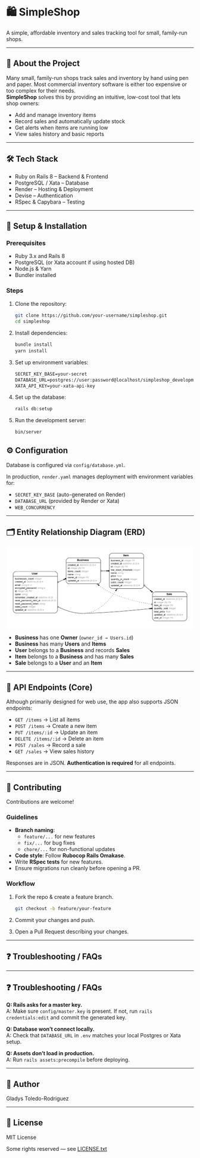 # 🛍️ SimpleShop

A simple, affordable inventory and sales tracking tool for small, family-run shops.

---

## 📖 About the Project

Many small, family-run shops track sales and inventory by hand using pen and paper. Most commercial inventory software is either too expensive or too complex for their needs.  
**SimpleShop** solves this by providing an intuitive, low-cost tool that lets shop owners:  

- Add and manage inventory items  
- Record sales and automatically update stock  
- Get alerts when items are running low  
- View sales history and basic reports  

---

## 🛠️ Tech Stack

- Ruby on Rails 8 – Backend & Frontend  
- PostgreSQL / Xata – Database  
- Render – Hosting & Deployment  
- Devise – Authentication  
- RSpec & Capybara – Testing  

---

## 🚀 Setup & Installation

### Prerequisites

- Ruby 3.x and Rails 8  
- PostgreSQL (or Xata account if using hosted DB)  
- Node.js & Yarn  
- Bundler installed  

### Steps

1. Clone the repository:

   ```bash
   git clone https://github.com/your-username/simpleshop.git
   cd simpleshop
   ```

2. Install dependencies:

    ```bash
    bundle install
    yarn install
    ```

3. Set up environment variables:

    ```env
    SECRET_KEY_BASE=your-secret
    DATABASE_URL=postgres://user:password@localhost/simpleshop_development
    XATA_API_KEY=your-xata-api-key

    ```

4. Set up the database:

    ```bash
    rails db:setup
    ```

5. Run the development server:

    ```bash
    bin/server
    ```

## ⚙️ Configuration

Database is configured via `config/database.yml`.

In production, `render.yaml` manages deployment with environment variables for:

- `SECRET_KEY_BASE` (auto-generated on Render)  
- `DATABASE_URL` (provided by Render or Xata)  
- `WEB_CONCURRENCY`  

---

## 🗂️ Entity Relationship Diagram (ERD)
![ERD](erd.png)
- **Business** has one **Owner** (`owner_id → Users.id`)  
- **Business** has many **Users** and **Items**  
- **User** belongs to a **Business** and records **Sales**  
- **Item** belongs to a **Business** and has many **Sales**  
- **Sale** belongs to a **User** and an **Item**  

---

## 📖 API Endpoints (Core)

Although primarily designed for web use, the app also supports JSON endpoints:

- `GET /items` → List all items  
- `POST /items` → Create a new item  
- `PUT /items/:id` → Update an item  
- `DELETE /items/:id` → Delete an item  
- `POST /sales` → Record a sale  
- `GET /sales` → View sales history  

Responses are in JSON. **Authentication is required** for all endpoints.  

---

## 🤝 Contributing

Contributions are welcome!

### Guidelines

- **Branch naming**:  
  - `feature/...` for new features  
  - `fix/...` for bug fixes  
  - `chore/...` for non-functional updates  
- **Code style**: Follow **Rubocop Rails Omakase**.  
- Write **RSpec tests** for new features.  
- Ensure migrations run cleanly before opening a PR.  

### Workflow

1. Fork the repo & create a feature branch.  

    ```bash
    git checkout -b feature/your-feature
    ```

2. Commit your changes and push.  
3. Open a Pull Request describing your changes.  

---

## ❓ Troubleshooting / FAQs
---

## ❓ Troubleshooting / FAQs

**Q: Rails asks for a master key.**  
A: Make sure `config/master.key` is present. If not, run `rails credentials:edit` and commit the generated key.  

**Q: Database won’t connect locally.**  
A: Check that `DATABASE_URL` in `.env` matches your local Postgres or Xata setup.  

**Q: Assets don’t load in production.**  
A: Run `rails assets:precompile` before deploying.  

---

## 👥 Author

Gladys Toledo-Rodriguez

---

## 📜 License

MIT License

Some rights reserved — see [LICENSE.txt](LICENSE.txt)
